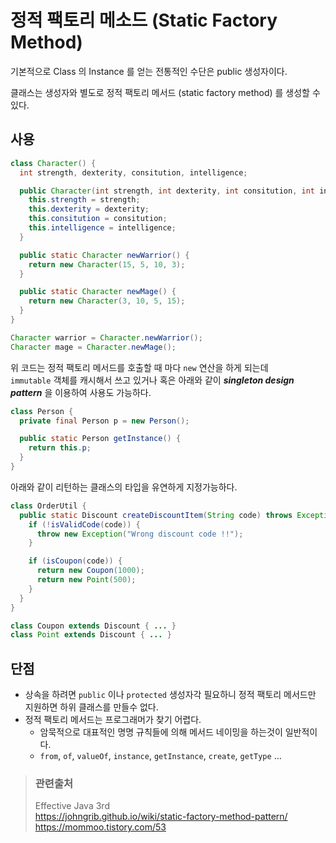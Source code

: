 # 정적 팩토리 메소드 (Static Factory Method)

기본적으로 Class 의 Instance 를 얻는 전통적인 수단은 public 생성자이다.

클래스는 생성자와 별도로 정적 팩토리 메서드 (static factory method) 를 생성할 수 있다.

## 사용

```java
class Character() {
  int strength, dexterity, consitution, intelligence;

  public Character(int strength, int dexterity, int consitution, int intelligence) {
    this.strength = strength;
    this.dexterity = dexterity;
    this.consitution = consitution;
    this.intelligence = intelligence;
  }

  public static Character newWarrior() {
    return new Character(15, 5, 10, 3);
  }

  public static Character newMage() {
    return new Character(3, 10, 5, 15);
  }
}
```

```java
Character warrior = Character.newWarrior();
Character mage = Character.newMage();
```

위 코드는 정적 팩토리 메서드를 호출할 때 마다 `new` 연산을 하게 되는데  
`immutable` 객체를 캐시해서 쓰고 있거나 혹은 아래와 같이 _**singleton design pattern**_ 을 이용하여 사용도 가능하다.

```java
class Person {
  private final Person p = new Person();

  public static Person getInstance() {
    return this.p;
  }
}
```

아래와 같이 리턴하는 클래스의 타입을 유연하게 지정가능하다.

```java
class OrderUtil {
  public static Discount createDiscountItem(String code) throws Exception {
    if (!isValidCode(code)) {
      throw new Exception("Wrong discount code !!");
    }

    if (isCoupon(code)) {
      return new Coupon(1000);
      return new Point(500);
    }
  }
}

class Coupon extends Discount { ... }
class Point extends Discount { ... }
```

## 단점

* 상속을 하려면 `public` 이나 `protected` 생성자각 필요하니 정적 팩토리 메서드만 지원하면 하위 클래스를 만들수 없다.
* 정적 팩토리 메서드는 프로그래머가 찾기 어렵다.
  * 암묵적으로 대표적인 명명 규칙들에 의해 메서드 네이밍을 하는것이 일반적이다.
  * `from`, `of`, `valueOf`, `instance`, `getInstance`, `create`, `getType` ...

> ### 관련출처
> Effective Java 3rd  
> <https://johngrib.github.io/wiki/static-factory-method-pattern/>  
> <https://mommoo.tistory.com/53>
